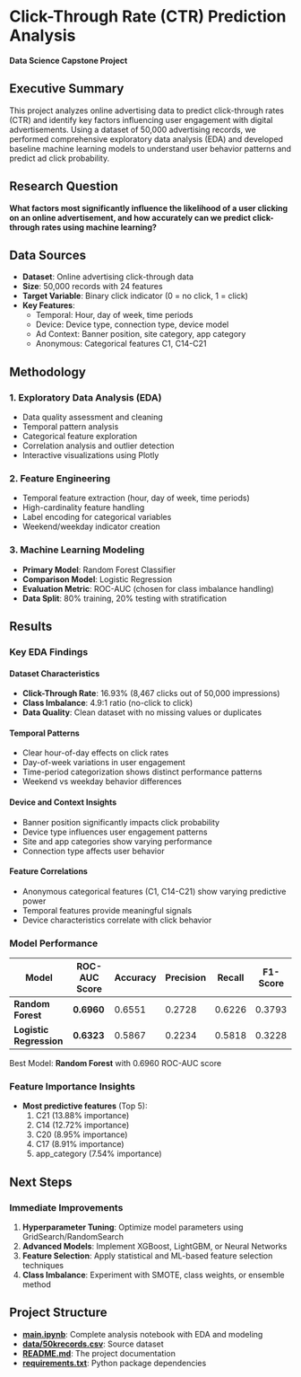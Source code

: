 # Click-Through Rate (CTR) Prediction Analysis

**Data Science Capstone Project**

## Executive Summary

This project analyzes online advertising data to predict click-through rates (CTR) and identify key factors influencing user engagement with digital advertisements. Using a dataset of 50,000 advertising records, we performed comprehensive exploratory data analysis (EDA) and developed baseline machine learning models to understand user behavior patterns and predict ad click probability.

## Research Question

**What factors most significantly influence the likelihood of a user clicking on an online advertisement, and how accurately can we predict click-through rates using machine learning?**

## Data Sources

- **Dataset**: Online advertising click-through data
- **Size**: 50,000 records with 24 features
- **Target Variable**: Binary click indicator (0 = no click, 1 = click)
- **Key Features**:
  - Temporal: Hour, day of week, time periods
  - Device: Device type, connection type, device model
  - Ad Context: Banner position, site category, app category
  - Anonymous: Categorical features C1, C14-C21

## Methodology

### 1. Exploratory Data Analysis (EDA)
- Data quality assessment and cleaning
- Temporal pattern analysis
- Categorical feature exploration
- Correlation analysis and outlier detection
- Interactive visualizations using Plotly

### 2. Feature Engineering
- Temporal feature extraction (hour, day of week, time periods)
- High-cardinality feature handling
- Label encoding for categorical variables
- Weekend/weekday indicator creation

### 3. Machine Learning Modeling
- **Primary Model**: Random Forest Classifier
- **Comparison Model**: Logistic Regression
- **Evaluation Metric**: ROC-AUC (chosen for class imbalance handling)
- **Data Split**: 80% training, 20% testing with stratification

## Results

### Key EDA Findings

#### Dataset Characteristics
- **Click-Through Rate**: 16.93% (8,467 clicks out of 50,000 impressions)
- **Class Imbalance**: 4.9:1 ratio (no-click to click)
- **Data Quality**: Clean dataset with no missing values or duplicates

#### Temporal Patterns
- Clear hour-of-day effects on click rates
- Day-of-week variations in user engagement
- Time-period categorization shows distinct performance patterns
- Weekend vs weekday behavior differences

#### Device and Context Insights
- Banner position significantly impacts click probability
- Device type influences user engagement patterns
- Site and app categories show varying performance
- Connection type affects user behavior

#### Feature Correlations
- Anonymous categorical features (C1, C14-C21) show varying predictive power
- Temporal features provide meaningful signals
- Device characteristics correlate with click behavior

### Model Performance

| Model | ROC-AUC Score | Accuracy | Precision | Recall | F1-Score |
|-------|---------------|----------|-----------|--------|----------|
| **Random Forest** | **0.6960** | 0.6551 | 0.2728 | 0.6226 | 0.3793 |
| **Logistic Regression** | **0.6323** | 0.5867 | 0.2234 | 0.5818 | 0.3228 |

Best Model: **Random Forest** with 0.6960 ROC-AUC score

### Feature Importance Insights
- **Most predictive features** (Top 5):
  1. C21 (13.88% importance)
  2. C14 (12.72% importance) 
  3. C20 (8.95% importance)
  4. C17 (8.91% importance)
  5. app_category (7.54% importance)

## Next Steps

### Immediate Improvements
1. **Hyperparameter Tuning**: Optimize model parameters using GridSearch/RandomSearch
2. **Advanced Models**: Implement XGBoost, LightGBM, or Neural Networks
3. **Feature Selection**: Apply statistical and ML-based feature selection techniques
4. **Class Imbalance**: Experiment with SMOTE, class weights, or ensemble method

## Project Structure

- **[main.ipynb](./main.ipynb)**: Complete analysis notebook with EDA and modeling
- **[data/50krecords.csv](./data/50krecords.csv)**: Source dataset
- **[README.md](./README.md)**: The project documentation
- **[requirements.txt](./requirements.txt)**: Python package dependencies